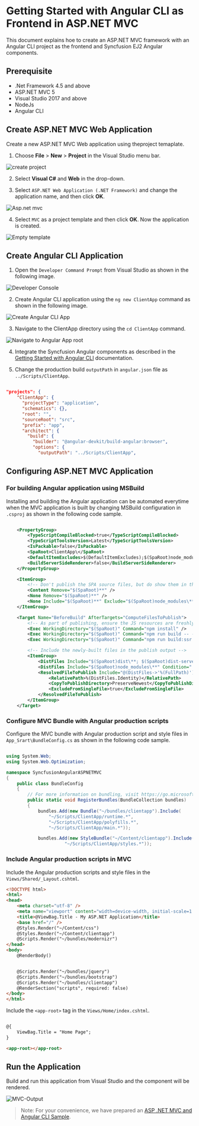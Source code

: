# Getting Started with Angular CLI as Frontend in ASP.NET MVC 

This document explains hoe to create an ASP.NET MVC framework with an Angular CLI project as the frontend and Syncfusion EJ2 Angular components.

## Prerequisite

* .Net Framework 4.5 and above
* ASP.NET MVC 5
* Visual Studio 2017 and above
* NodeJs
* Angular CLI 

## Create ASP.NET MVC Web Application

Create a new ASP.NET MVC Web application using theproject temaplate. 

1. Choose **File** > **New** > **Project** in the Visual Studio menu bar.

![create project](images/create-project.png)

2. Select  **Visual C#** and  **Web** in the drop-down.

3. Select `ASP.NET Web Application (.NET Framework)` and change the application name, and then click **OK**.

![Asp.net mvc](images/Asp-mvc.png)

4. Select `MVC` as a project template and then click **OK**. Now the application is created.

![Empty template](images/template-mvc.png)

## Create Angular CLI Application 

1. Open the `Developer Command Prompt` from Visual Studio as shown in the following image.

![Developer Console](images/dev-cmd.png)

2. Create Angular CLI application using the `ng new ClientApp` command as shown in the following image.

![Create Angular CLI App](images/cli-cmd.png)

3. Navigate to the ClientApp directory using the `cd ClientApp` command.

![Navigate to Angular App root](images/angular-root.png)

4. Integrate the Syncfusion Angular components as described in the [Getting Started with Angular CLI](https://ej2.syncfusion.com/angular/documentation/getting-started/angular-cli/) documentation.

5. Change the production build `outputPath` in `angular.json` file as `../Scripts/ClientApp`.

```json

"projects": {
    "ClientApp": {
      "projectType": "application",
      "schematics": {},
      "root": "",
      "sourceRoot": "src",
      "prefix": "app",
      "architect": {
        "build": {
          "builder": "@angular-devkit/build-angular:browser",
          "options": {
            "outputPath": "../Scripts/ClientApp",

```

## Configuring ASP.NET MVC Application 

### For building Angular application using MSBuild

Installing and building the Angular application can be automated everytime when the MVC application is built by changing MSBuild configuration in `.csproj` as shown in the following code sample.

```xml

    <PropertyGroup>
        <TypeScriptCompileBlocked>true</TypeScriptCompileBlocked>
        <TypeScriptToolsVersion>Latest</TypeScriptToolsVersion>
        <IsPackable>false</IsPackable>
        <SpaRoot>ClientApp\</SpaRoot>
        <DefaultItemExcludes>$(DefaultItemExcludes);$(SpaRoot)node_modules\**</DefaultItemExcludes>
        <BuildServerSideRenderer>false</BuildServerSideRenderer>
    </PropertyGroup>

    <ItemGroup>
        <!-- Don't publish the SPA source files, but do show them in the project files list -->
        <Content Remove="$(SpaRoot)**" />
        <None Remove="$(SpaRoot)**" />
        <None Include="$(SpaRoot)**" Exclude="$(SpaRoot)node_modules\**" />
    </ItemGroup>

    <Target Name="BeforeBuild" AfterTargets="ComputeFilesToPublish">
        <!-- As part of publishing, ensure the JS resources are freshly built in production mode -->
        <Exec WorkingDirectory="$(SpaRoot)" Command="npm install" />
        <Exec WorkingDirectory="$(SpaRoot)" Command="npm run build -- --prod -- --base-href /" />
        <Exec WorkingDirectory="$(SpaRoot)" Command="npm run build:ssr -- --prod" Condition=" '$(BuildServerSideRenderer)' == 'true' " />

        <!-- Include the newly-built files in the publish output -->
        <ItemGroup>
            <DistFiles Include="$(SpaRoot)dist\**; $(SpaRoot)dist-server\**" />
            <DistFiles Include="$(SpaRoot)node_modules\**" Condition="'$(BuildServerSideRenderer)' == 'true'" />
            <ResolvedFileToPublish Include="@(DistFiles->'%(FullPath)')" Exclude="@(ResolvedFileToPublish)">
                <RelativePath>%(DistFiles.Identity)</RelativePath>
                <CopyToPublishDirectory>PreserveNewest</CopyToPublishDirectory>
                <ExcludeFromSingleFile>true</ExcludeFromSingleFile>
            </ResolvedFileToPublish>
        </ItemGroup>
    </Target>

```

### Configure MVC Bundle with Angular production scripts

Configure the MVC bundle with Angular production script and style files in `App_Srart\BundleConfig.cs` as shown in the following code sample.

```cs

using System.Web;
using System.Web.Optimization;

namespace SyncfusionAngularASPNETMVC
{
    public class BundleConfig
    {
        // For more information on bundling, visit https://go.microsoft.com/fwlink/?LinkId=301862
        public static void RegisterBundles(BundleCollection bundles)
        {
            bundles.Add(new Bundle("~/bundles/clientapp").Include(
                "~/Scripts/ClientApp/runtime.*",
                "~/Scripts/ClientApp/polyfills.*",
                "~/Scripts/ClientApp/main.*"));

            bundles.Add(new StyleBundle("~/Content/clientapp").Include(
                      "~/Scripts/ClientApp/styles.*"));

```

### Include Angular production scripts in MVC

Include the Angular production scripts and style files in the `Views/Shared/_Layout.cshtml`.

```html
<!DOCTYPE html>
<html>
<head>
    <meta charset="utf-8" />
    <meta name="viewport" content="width=device-width, initial-scale=1.0">
    <title>@ViewBag.Title - My ASP.NET Application</title>
    <base href="/" />
    @Styles.Render("~/Content/css")
    @Styles.Render("~/Content/clientapp")
    @Scripts.Render("~/bundles/modernizr")
</head>
<body>
    @RenderBody()


    @Scripts.Render("~/bundles/jquery")
    @Scripts.Render("~/bundles/bootstrap")
    @Scripts.Render("~/bundles/clientapp")
    @RenderSection("scripts", required: false)
</body>
</html>

```

Include the `<app-root>` tag in the `Views/Home/index.cshtml`.

```html

@{
    ViewBag.Title = "Home Page";
}

<app-root></app-root>

```
## Run the Application

Build and run this application from Visual Studio and the component will be rendered.

![MVC-Output](images/output.png)

>Note: For your convenience, we have prepared an [ASP .NET MVC and Angular CLI Sample](https://github.com/SyncfusionExamples/Aspnet-mvc-with-angilar-cli).
